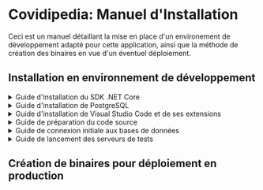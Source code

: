 # Covidipedia: Manuel d'Installation

Ceci est un manuel détaillant la mise en place d'un environement de développement adapté pour cette application, ainsi que la méthode de création des binaires en vue d'un éventuel déploiement.

## Installation en environnement de développement  

<details><summary>Guide d'installation du SDK .NET Core</summary>

---
</details>

<details><summary>Guide d'installation de PostgreSQL</summary>

---
</details>

<details><summary>Guide d'installation de Visual Studio Code et de ses extensions</summary>

---
</details>

<details><summary>Guide de préparation du code source</summary>

Fix APIKey shall not be null error:
        > dotneet user-secrets init
        > dotnet user-secrets set SendGridUser Covidipedia
        > dotnet user-secrets set SendGridKey [ SENDGRID APIKEY]

**IMPORTANT:** Penser à adapter le mot de passe et l'utilisateur dans "appsettings.json" > connectionStrings > MainDBConnection & ApplicationDbContextConnection

---
</details>

<details><summary>Guide de connexion initiale aux bases de données</summary><br>

Les étapes suivantes sont nécessaires uniquement lors du premier paramétrage de l'environement de déploiement sur une machine. A noter qu'elles sont également nécessaire lors du déploiement, s'agissant du build des deux bases de données de l'application.  
<br>

### Connexion initiale à la base de données principale

Dans une Console de Commande (cmd - bash -powershell):

```powershell hl_lines="6" linenums="1"
psql - U $PostgreSQL_Username
$PostgreSQL_Password
CREATE DATABASE bddcovidipedia;
\c bddcovidipedia;
\i $Path_to_scriptBDDindex
\i $Path_to_dataSet
```

La base de données principale est désormais créée et remplie de données utilisables pour tester les fonctionnalités de l'application lors du déploiement.

> :heavy_check_mark: **De l'intérêt de la dernière commande**: La dernière commande permet de remplir la base de données avec des données générées de façon cohérente. Lors d'un déploiement en production, il ne faut donc pas lancer cette commande, les données générées restant fictives.

<br>

### Connexion initiale à la base de données d'authentification

Pour des mesures de sécurité, le système d'authentification est relié à une base de données secondaire, qui doit également être paramétrée.  
Dans une Console de Commande (cmd - bash -powershell):

```powershell linenums="1"
dotnet tool install --global dotnet-ef
dotnet ef database update --context applicationdbcontext
```

Les deux databases sont désormais créées et prêtes à être utilisées.

---
</details>

<details><summary>Guide de lancement des serveurs de tests</summary><br>

Afin de tester l'application/le système de connecteurs, il est tout d'abord nécessaire de lancer le service PostgreSQL.  
Dans une Console de Commande (cmd - bash -powershell):

```powershell linenums="1"
postgres -D $Path_to_PostgreSQL_data_folder
```

L'environement de développement est désormais prêt à l'utilisation.

<br>

<h4><ins> Tester l'Application Web </ins></h4>

Dans une Console de Commande (cmd - bash -powershell):

```powershell linenums="1"
cd $Path_to_covidipedia_front_folder
dotnet run
```

Si la commande `dotnet run` est executée dans le dossier où se situe le fichier `covidipedia.front.csproj`, un système d'hosting Microsoft va se lancer. Au bout de quelques secondes, le port du localhost sur lequel est hébergé l'application web sera mis à disposition.

> :warning: **Hosting Microsoft et Cache du Navigateur**: Lorsque le code source de l'application est modifié, il est nécessaire, après sauvegarde des modifications, de relancer le système d'host Microsoft à l'aide la commande `dotnet run` afin que celles ci soient prises en compte. De même, il peut être nécessaire de vider le cache du navigateur lors de la modification des fichiers Javascript et CSS.  

> :heavy_check_mark: **Commande dotnet run**: La commande `dotnet run` permet de tester l'application en cours de développement. Pour cela, des fichiers binaires temporaires sont générés dans les dossiers `/bin/` et `/obj/`. Il est recommandé de rajouter ces dossiers au fichier `.gitignore`, voir de les supprimer avant de procéder à un commit/push.

<br>

<h4><ins> Tester le Système de connecteurs </ins></h4>

Dans une Console de Commande (cmd - bash -powershell):

```powershell linenums="1"
cd $Path_to_covidipedia_connectors_folder
dotnet run
```

Si la commande `dotnet run` est executée dans le dossier où se situe le fichier `covidipedia.connectors.csproj`, un système d'hosting Microsoft va se lancer. Au bout de quelques secondes, le service aura terminé la mise à jour de la base de données, et le système d'hosting s'arrêtera de lui même.

> :heavy_check_mark: **Commande dotnet run**: La commande `dotnet run` permet de tester l'application en cours de développement. Pour cela, des fichiers binaires temporaires sont générés dans les dossiers `/bin/` et `/obj/`. Il est recommandé de rajouter ces dossiers au fichier `.gitignore`, voir de les supprimer avant de procéder à un commit/push.

---
</details>

## Création de binaires pour déploiement en production
